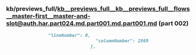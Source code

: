 ### kb/previews_full/kb__previews_full__kb__previews_full__flows__master-first__master-and-slot@auth.har.part024.md.part001.md.part001.md (part 002)

```md
                "lineNumber": 0,
                                  "columnNumber": 2869
                                },
   
```

```
